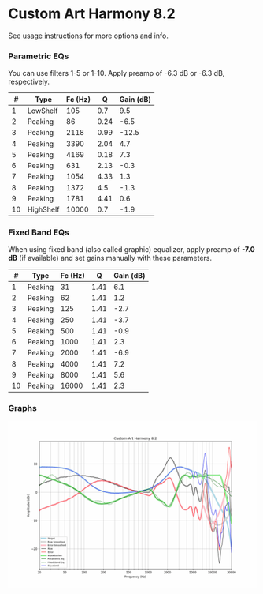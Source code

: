 # Custom Art Harmony 8.2
See [usage instructions](https://github.com/jaakkopasanen/AutoEq#usage) for more options and info.

### Parametric EQs
You can use filters 1-5 or 1-10. Apply preamp of -6.3 dB or -6.3 dB, respectively.

|   # | Type      |   Fc (Hz) |    Q |   Gain (dB) |
|-----|-----------|-----------|------|-------------|
|   1 | LowShelf  |       105 | 0.7  |         9.5 |
|   2 | Peaking   |        86 | 0.24 |        -6.5 |
|   3 | Peaking   |      2118 | 0.99 |       -12.5 |
|   4 | Peaking   |      3390 | 2.04 |         4.7 |
|   5 | Peaking   |      4169 | 0.18 |         7.3 |
|   6 | Peaking   |       631 | 2.13 |        -0.3 |
|   7 | Peaking   |      1054 | 4.33 |         1.3 |
|   8 | Peaking   |      1372 | 4.5  |        -1.3 |
|   9 | Peaking   |      1781 | 4.41 |         0.6 |
|  10 | HighShelf |     10000 | 0.7  |        -1.9 |

### Fixed Band EQs
When using fixed band (also called graphic) equalizer, apply preamp of **-7.0 dB** (if available) and set gains manually with these parameters.

|   # | Type    |   Fc (Hz) |    Q |   Gain (dB) |
|-----|---------|-----------|------|-------------|
|   1 | Peaking |        31 | 1.41 |         6.1 |
|   2 | Peaking |        62 | 1.41 |         1.2 |
|   3 | Peaking |       125 | 1.41 |        -2.7 |
|   4 | Peaking |       250 | 1.41 |        -3.7 |
|   5 | Peaking |       500 | 1.41 |        -0.9 |
|   6 | Peaking |      1000 | 1.41 |         2.3 |
|   7 | Peaking |      2000 | 1.41 |        -6.9 |
|   8 | Peaking |      4000 | 1.41 |         7.2 |
|   9 | Peaking |      8000 | 1.41 |         5.6 |
|  10 | Peaking |     16000 | 1.41 |         2.3 |

### Graphs
![](./Custom%20Art%20Harmony%208.2.png)
